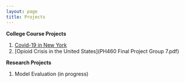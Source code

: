 ```yaml
---
layout: page
title: Projects
---
```


**College Course Projects**
1. [Covid-19 in New York](297F_presentation.pdf)
2. [Opioid Crisis in the United States](PH460 Final Project Group 7.pdf)

**Research Projects**
1. Model Evaluation (in progress)
 
